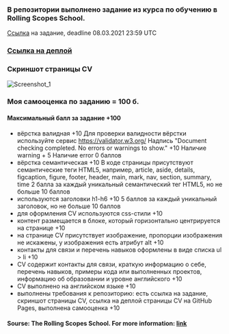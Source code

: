 
### В репозитории выполнено задание из курса по обучению в Rolling Scopes School.
[Cсылка](https://rolling-scopes-school.github.io/stage0/#/stage0/tasks/html-css) на задание, deadline 08.03.2021 23:59 UTC

### [Ссылка на деплой](https://balzamova.github.io/rsschool-cv/)
### Скриншот страницы CV
![Screenshot_1](https://user-images.githubusercontent.com/69391797/109856515-9f8b0d80-7c6a-11eb-8ae7-26559ccce6fe.jpg)

### Моя самооценка по заданию = 100 б.

#### Максимальный балл за задание +100
* вёрстка валидная +10
Для проверки валидности вёрстки используйте сервис https://validator.w3.org/
Надпись "Document checking completed. No errors or warnings to show." +10
Наличие warning + 5
Наличие error 0 баллов
* вёрстка семантическая +10
В коде страницы присутствуют семантические теги HTML5, например, article, aside, details, figcaption, figure, footer, header, main, mark, nav, section, summary, time
2 балла за каждый уникальный семантический тег HTML5, но не больше 10 баллов
* используются заголовки h1-h6 +10
5 баллов за каждый уникальный заголовок, но не больше 10 баллов
* для оформления СV используются css-стили +10
* контент размещается в блоке, который горизонтально центрируется на странице +10
* на странице СV присутствует изображение, пропорции изображения не искажены, у изображения есть атрибут alt +10
* контакты для связи и перечень навыков оформлены в виде списка ul > li +10
* CV содержит контакты для связи, краткую информацию о себе, перечень навыков, примеры кода или выполненных проектов, информацию об образовании и уровне английского +10
* CV выполнено на английском языке +10
* выполнены требования к репозиторию: есть ссылка на задание, скриншот страницы СV, ссылка на деплой страницы CV на GitHub Pages, выполнена самооценка +10

#### Sourse: The Rolling Scopes School. For more information: [link](https://rs.school/js/)
